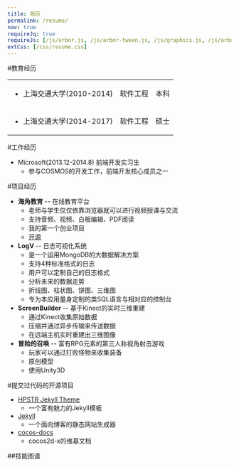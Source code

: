 ```yaml
---
title: 简历
permalink: /resume/
nav: true
requireJq: true
requireJs: [/js/arbor.js, /js/arbor-tween.js, /js/graphics.js, /js/arbor_main.js]
extCss: [/css/resume.css]
---
```


#教育经历

<table id="education">
  <tr>
    <td><ul><li>上海交通大学(2010-2014)</li></ul></td>
    <td>软件工程</td>
    <td>本科</td>
  </tr>
  <tr>
    <td><ul><li>上海交通大学(2014-2017)</li></ul></td>
    <td>软件工程</td>
    <td>硕士</td>
  </tr>
</table>

#工作经历
- Microsoft(2013.12-2014.8) 前端开发实习生
  - 参与COSMOS的开发工作，前端开发核心成员之一

#项目经历
- **海角教育** -- 在线教育平台
  - 老师与学生仅仅依靠浏览器就可以进行视频授课与交流
  - 支持音频、视频、白板编辑、PDF阅读
  - 我的第一个创业项目
  - [开源](https://github.com/qqfish/haijiao)
- **LogV** -- 日志可视化系统
  - 是一个运用MongoDB的大数据解决方案
  - 支持4种标准格式的日志
  - 用户可以定制自己的日志格式
  - 分析未来的数据走势
  - 折线图、柱状图、饼图、三维图
  - 专为本应用量身定制的类SQL语言与相对应的控制台
- **ScreenBuilder** -- 基于Kinect的实时三维重建
  - 通过Kinect收集原始数据
  - 压缩并通过异步传输来传送数据
  - 在远端主机实时重建出三维图像
- **冒险的召唤** -- 富有RPG元素的第三人称视角射击游戏
  - 玩家可以通过打败怪物来收集装备
  - 原创模型
  - 使用Unity3D

#提交过代码的开源项目

- [HPSTR Jekyll Theme](https://github.com/mmistakes/hpstr-jekyll-theme)
  - 一个富有魅力的Jekyll模板
- [Jekyll](http://jekyllrb.com/)
  - 一个面向博客的静态网站生成器
- [cocos-docs](https://github.com/chukong/cocos-docs)
  - cocos2d-x的维基文档

##技能图谱

<canvas id="skillboard" width="800" height="400"></canvas>